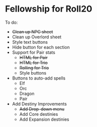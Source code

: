 # Fellowship for Roll20

To do:

* ~~Clean up NPC sheet~~
* Clean up Overlord sheet
* Style text buttons
* Hide button for each section
* Support for Pair stats
	* ~~HTML for Pair~~
	* ~~HTML for Trio~~
	* ~~Rolling for Trio~~
	* Style buttons
* Buttons to auto-add spells
	* Elf
	* Orc
	* Dragon
	* Pair
* Add Destiny Improvements
	* ~~Add Drop-down menu~~
	* Add Core destinies
	* Add Expansion destinies
